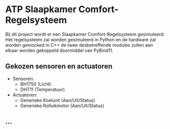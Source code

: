 # ATP Slaapkamer Comfort-Regelsysteem
Bij dit project wordt er een Slaapkamer Comfort-Regelsysteem gesimuleerd. Het regelsysteem zal worden gesimuleerd in Python en de hardware zal worden gemocked in C++ de twee desbetreffende modules zullen aan elkaar worden gekoppeld doormiddel van PyBind11.

## Gekozen sensoren en actuatoren
- Sensoren: 
  - BH1750 (Licht)
  - DHT11  (Temperatuur)
- Actuatoren:
  - Generieke Koelunit     (Aan/Uit/Status)
  - Generieke Rolluikmotor (Aan/Uit/Status)
 
## ...
